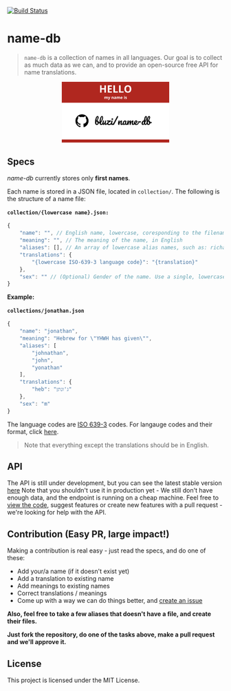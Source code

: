 ﻿[![Build Status](https://travis-ci.org/bluzi/name-db.svg?branch=master)](https://travis-ci.org/bluzi/name-db)

# name-db
> `name-db` is a collection of names in all languages. Our goal is to collect as much data as we can, and to provide an open-source free API for name translations.

<p align="center">
  <img src="https://github.com/bluzi/name-db/blob/master/logo.png" width="250px">
</p>

## Specs

*name-db* currently stores only **first names**.

Each name is stored in a JSON file, located in `collection/`. The following is the structure of a name file:

**`collection/{lowercase name}.json:`**

```js
{
    "name": "", // English name, lowercase, coresponding to the filename
    "meaning": "", // The meaning of the name, in English
    "aliases": [], // An array of lowercase alias names, such as: richard -> dick, daniel -> dan, etc.
    "translations": {
        "{lowercase ISO-639-3 language code}": "{translation}" 
    },
    "sex": "" // (Optional) Gender of the name. Use a single, lowercase letter: `m` for male, `f` for female or `u` for unisex (names that can be male or female).
}
``` 

**Example:**

**`collections/jonathan.json`**

```js
{
    "name": "jonathan",
    "meaning": "Hebrew for \"YHWH has given\"",
    "aliases": [
        "johnathan",
        "john",
        "yonathan"
    ], 
    "translations": {
        "heb": "ג'ונתן" 
    },
    "sex": "m"
}
``` 

The language codes are [ISO 639-3](https://en.wikipedia.org/wiki/List_of_ISO_639-1_codes) codes. For langauge codes and their format, click [here](languages.json).

> Note that everything except the translations should be in English.

## API
The API is still under development, but you can see the latest stable version [here](http://54.161.117.62/david)
Note that you shouldn't use it in production yet - We still don't have enough data, and the endpoint is running on a cheap machine.
Feel free to [view the code](https://github.com/bluzi/name-db/tree/master/api), suggest features or create new features with a pull request - we're looking for help with the API.

## Contribution (Easy PR, large impact!)

Making a contribution is real easy - just read the specs, and do one of these:
- Add your/a name (if it doesn't exist yet)
- Add a translation to existing name
- Add meanings to existing names
- Correct translations / meanings
- Come up with a way we can do things better, and [create an issue](https://github.com/bluzi/name-db/issues)

**Also, feel free to take a few aliases that doesn't have a file, and create their files.**

**Just fork the repository, do one of the tasks above, make a pull request and we'll approve it.**

## License

This project is licensed under the MIT License.
